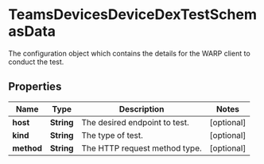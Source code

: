 

# TeamsDevicesDeviceDexTestSchemasData

The configuration object which contains the details for the WARP client to conduct the test.

## Properties

| Name | Type | Description | Notes |
|------------ | ------------- | ------------- | -------------|
|**host** | **String** | The desired endpoint to test. |  [optional] |
|**kind** | **String** | The type of test. |  [optional] |
|**method** | **String** | The HTTP request method type. |  [optional] |



